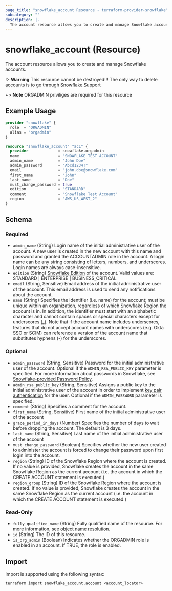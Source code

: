 ```yaml
---
page_title: "snowflake_account Resource - terraform-provider-snowflake"
subcategory: ""
description: |-
  The account resource allows you to create and manage Snowflake accounts.
---
```


# snowflake_account (Resource)

The account resource allows you to create and manage Snowflake accounts.

!> **Warning** This resource cannot be destroyed!!! The only way to delete accounts is to go through [Snowflake Support](https://docs.snowflake.com/en/user-guide/organizations-manage-accounts.html#deleting-an-account)

~> **Note** ORGADMIN priviliges are required for this resource

## Example Usage

```terraform
provider "snowflake" {
  role  = "ORGADMIN"
  alias = "orgadmin"
}

resource "snowflake_account" "ac1" {
  provider             = snowflake.orgadmin
  name                 = "SNOWFLAKE_TEST_ACCOUNT"
  admin_name           = "John Doe"
  admin_password       = "Abcd1234!"
  email                = "john.doe@snowflake.com"
  first_name           = "John"
  last_name            = "Doe"
  must_change_password = true
  edition              = "STANDARD"
  comment              = "Snowflake Test Account"
  region               = "AWS_US_WEST_2"
}
```

<!-- schema generated by tfplugindocs -->
## Schema

### Required

- `admin_name` (String) Login name of the initial administrative user of the account. A new user is created in the new account with this name and password and granted the ACCOUNTADMIN role in the account. A login name can be any string consisting of letters, numbers, and underscores. Login names are always case-insensitive.
- `edition` (String) [Snowflake Edition](https://docs.snowflake.com/en/user-guide/intro-editions.html) of the account. Valid values are: STANDARD | ENTERPRISE | BUSINESS_CRITICAL
- `email` (String, Sensitive) Email address of the initial administrative user of the account. This email address is used to send any notifications about the account.
- `name` (String) Specifies the identifier (i.e. name) for the account; must be unique within an organization, regardless of which Snowflake Region the account is in. In addition, the identifier must start with an alphabetic character and cannot contain spaces or special characters except for underscores (_). Note that if the account name includes underscores, features that do not accept account names with underscores (e.g. Okta SSO or SCIM) can reference a version of the account name that substitutes hyphens (-) for the underscores.

### Optional

- `admin_password` (String, Sensitive) Password for the initial administrative user of the account. Optional if the `ADMIN_RSA_PUBLIC_KEY` parameter is specified. For more information about passwords in Snowflake, see [Snowflake-provided Password Policy](https://docs.snowflake.com/en/sql-reference/sql/create-account.html#:~:text=Snowflake%2Dprovided%20Password%20Policy).
- `admin_rsa_public_key` (String, Sensitive) Assigns a public key to the initial administrative user of the account in order to implement [key pair authentication](https://docs.snowflake.com/en/sql-reference/sql/create-account.html#:~:text=key%20pair%20authentication) for the user. Optional if the `ADMIN_PASSWORD` parameter is specified.
- `comment` (String) Specifies a comment for the account.
- `first_name` (String, Sensitive) First name of the initial administrative user of the account
- `grace_period_in_days` (Number) Specifies the number of days to wait before dropping the account. The default is 3 days.
- `last_name` (String, Sensitive) Last name of the initial administrative user of the account
- `must_change_password` (Boolean) Specifies whether the new user created to administer the account is forced to change their password upon first login into the account.
- `region` (String) ID of the Snowflake Region where the account is created. If no value is provided, Snowflake creates the account in the same Snowflake Region as the current account (i.e. the account in which the CREATE ACCOUNT statement is executed.)
- `region_group` (String) ID of the Snowflake Region where the account is created. If no value is provided, Snowflake creates the account in the same Snowflake Region as the current account (i.e. the account in which the CREATE ACCOUNT statement is executed.)

### Read-Only

- `fully_qualified_name` (String) Fully qualified name of the resource. For more information, see [object name resolution](https://docs.snowflake.com/en/sql-reference/name-resolution).
- `id` (String) The ID of this resource.
- `is_org_admin` (Boolean) Indicates whether the ORGADMIN role is enabled in an account. If TRUE, the role is enabled.

## Import

Import is supported using the following syntax:

```shell
terraform import snowflake_account.account <account_locator>
```
